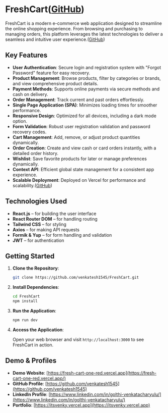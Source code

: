 
# FreshCart([GitHub][1])

FreshCart is a modern e-commerce web application designed to streamline the online shopping experience. From browsing and purchasing to managing orders, this platform leverages the latest technologies to deliver a seamless and intuitive user experience.([GitHub][2])

## Key Features

* **User Authentication**: Secure login and registration system with "Forgot Password" feature for easy recovery.
* **Product Management**: Browse products, filter by categories or brands, and view comprehensive product details.
* **Payment Methods**: Supports online payments via secure methods and cash on delivery.
* **Order Management**: Track current and past orders effortlessly.
* **Single Page Application (SPA)**: Minimizes loading times for smoother performance.
* **Responsive Design**: Optimized for all devices, including a dark mode option.
* **Form Validation**: Robust user registration validation and password recovery codes.
* **Cart Management**: Add, remove, or adjust product quantities dynamically.
* **Order Creation**: Create and view cash or card orders instantly, with a detailed order history.
* **Wishlist**: Save favorite products for later or manage preferences dynamically.
* **Context API**: Efficient global state management for a consistent app experience.
* **Scalable Deployment**: Deployed on Vercel for performance and scalability.([GitHub][2])

## Technologies Used

- **React.js** – for building the user interface  
- **React Router DOM** – for handling routing  
- **Tailwind CSS** – for styling  
- **Axios** – for making API requests  
- **Formik & Yup** – for form handling and validation  
- **JWT** – for authentication

## Getting Started

1. **Clone the Repository**:

   ```bash
   git clone https://github.com/venkatesh1545/FreshCart.git
   ```
2. **Install Dependencies**:

   ```bash
   cd FreshCart
   npm install
   ```
   
3. **Run the Application**:

   ```bash
   npm run dev
   ```

4. **Access the Application**:

   Open your web browser and visit `http://localhost:3000` to see FreshCart in action.


[1]: https://github.com/venkatesh1545/FreshCart-Spargen "Venkatesh1545/FreshCart-Spargen: Groceries E-Commerce Website - GitHub"
[2]: https://github.com/venkatesh1545/FreshCart-Spargen "Venkatesh1545/FreshCart-Spargen: Groceries E-Commerce Website - GitHub"

## Demo & Profiles

- **Demo Website**: [https://fresh-cart-one-red.vercel.app](https://fresh-cart-one-red.vercel.app/)
- **GitHub Profile**: [https://github.com/venkatesh1545](https://github.com/venkatesh1545)
- **LinkedIn Profile**: [https://www.linkedin.com/in/golthi-venkatacharyulu/](https://www.linkedin.com/in/golthi-venkatacharyulu/)
- **Portfolio**: [https://itsvenky.vercel.app](https://itsvenky.vercel.app)
